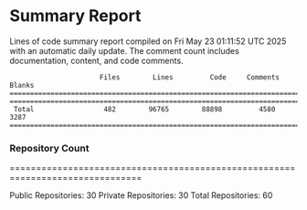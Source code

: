 # Summary Report
Lines of code summary report compiled on Fri May 23 01:11:52 UTC 2025 with an automatic daily update. The comment count includes documentation, content, and code comments.
```
                      Files        Lines         Code     Comments       Blanks
===============================================================================
===============================================================================
 Total                 482        96765        88898         4580         3287
===============================================================================
```

### Repository Count
===============================================================================

Public Repositories: 30
Private Repositories: 30
Total Repositories: 60

